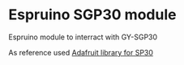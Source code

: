 # Espruino SGP30 module
Espruino module to interract with GY-SGP30

As reference used [Adafruit library for SP30](https://github.com/adafruit/Adafruit_SGP30)